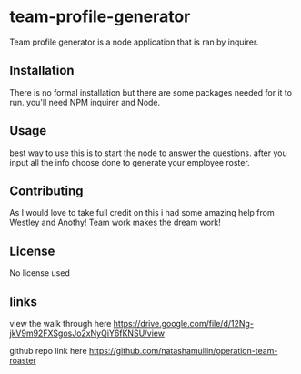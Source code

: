 # team-profile-generator

Team profile generator is a node application that is ran by inquirer. 

## Installation
There is no formal installation but there are some packages needed for it to run. 
you'll need NPM inquirer and Node.


## Usage
best way to use this is to start the node to answer the questions. after you input all the info choose
done to generate your employee roster.


## Contributing
As I would love to take full credit on this i had some amazing help from Westley and Anothy!
Team work makes the dream work!
## License
No license used

## links
view the walk through here
https://drive.google.com/file/d/12Ng-jkV9m92FXSgosJo2xNyQiY6fKNSU/view

github repo link here
https://github.com/natashamullin/operation-team-roaster